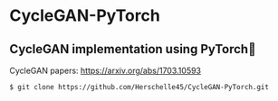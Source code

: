 # CycleGAN-PyTorch
## CycleGAN implementation using PyTorch🚀
CycleGAN papers: https://arxiv.org/abs/1703.10593 </br>
```
$ git clone https://github.com/Herschelle45/CycleGAN-PyTorch.git
```
